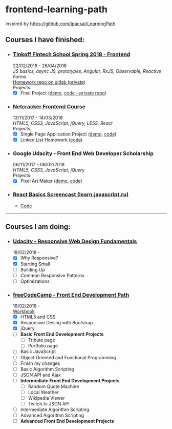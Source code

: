 # frontend-learning-path

Inspired by https://github.com/jpacsai/LearningPath

## Courses I have finished:

- ### [Tinkoff Fintech School Spring 2018 - Frontend](https://fintech.tinkoff.ru/tfschool_spring_2018/frontend)  
  22/02/2018 - 26/04/2018  
   _JS basics, async JS, prototypes, Angular, RxJS, Observable, Reactive Forms_  
  [Homework repo on gitlab (private)](https://gitlab.com/egudkov/javascript)  
  Projects:
  - [x] Final Project ([demo](https://campfire-be355.firebaseapp.com/), [code - private repo](https://gitlab.com/egudkov/campfire))

- ### [Netcracker Frontend Course](http://nn.edu-netcracker.com/)
  13/11/2017 - 14/03/2018  
  _HTML5, CSS3, JavaScript, jQuery, LESS, React_  
  Projects:
  - [x] Single Page Application Project ([demo](https://spalibrary.herokuapp.com), [code](https://github.com/egudkov/library))
  - [x] Linked List Homework ([code](https://github.com/egudkov/nc-frontend-hw))

- ### Google Udacity - Front End Web Developer Scholarship
  06/11/2017 - 06/02/2018  
  _HTML5, CSS3, JavaScript, jQuery_  
  Projects:
  - [x] Pixel Art Maker ([demo](https://egudkov.github.io/pixel-art-maker/), [code](https://github.com/egudkov/pixel-art-maker))

- ### [React Basics Screencast (learn.javascript.ru)](http://learn.javascript.ru/screencast/react)
  - [Code](https://github.com/egudkov/try-out-react)

***
## Courses I am doing:

- ### [Udacity - Responsive Web Design Fundamentals](https://classroom.udacity.com/courses/ud893)  
  18/02/2018 -  
  - [x] Why Responsive?
  - [x] Starting Small
  - [ ] Building Up
  - [ ] Common Responsive Patterns
  - [ ] Optimizations

- ### [freeCodeCamp - Front End Development Path](https://www.freecodecamp.org/)  
  18/02/2018 -  
  [Workbook](https://github.com/egudkov/freeCodeCamp)  
  - [x] HTML5 and CSS  
  - [x] Responsive Desing with Bootstrap  
  - [x] jQuery  
  - [ ] **Basic Front End Development Projects**
     - [ ] Tribute page
     - [ ] Portfolio page
  - [ ] Basic JavaScript  
  - [ ] Object Oriented and Functional Programming  
  - [ ] Finish my changes  
  - [ ] Basic Algorithm Scripting  
  - [ ] JSON API and Ajax
  - [ ] **Intermediate Front End Development Projects**
     - [ ] Random Quote Machine
     - [ ] Local Weather
     - [ ] Wikipedia Viewer
     - [ ] Twitch.tv JSON API
  - [ ] Intermediate Algorithm Scripting
  - [ ] Advanced Algorithm Scripting  
  - [ ] **Advanced Front End Development Projects**
